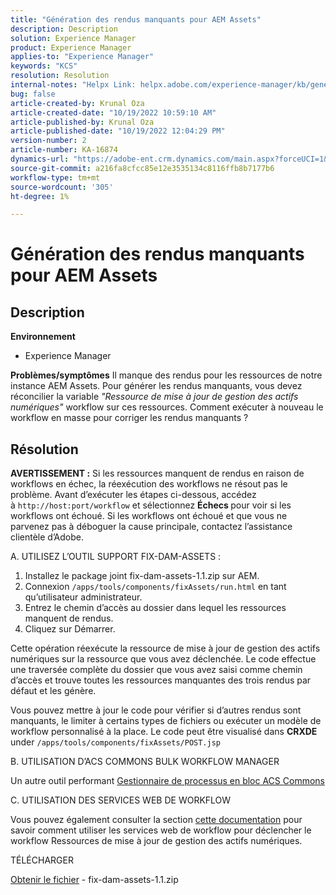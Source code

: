 ```yaml
---
title: "Génération des rendus manquants pour AEM Assets"
description: Description
solution: Experience Manager
product: Experience Manager
applies-to: "Experience Manager"
keywords: "KCS"
resolution: Resolution
internal-notes: "Helpx Link: helpx.adobe.com/experience-manager/kb/generating-the-missing-renditions-for-aem-assets.html"
bug: false
article-created-by: Krunal Oza
article-created-date: "10/19/2022 10:59:10 AM"
article-published-by: Krunal Oza
article-published-date: "10/19/2022 12:04:29 PM"
version-number: 2
article-number: KA-16874
dynamics-url: "https://adobe-ent.crm.dynamics.com/main.aspx?forceUCI=1&pagetype=entityrecord&etn=knowledgearticle&id=3bcd410e-9d4f-ed11-bba2-00224808679b"
source-git-commit: a216fa8cfcc85e12e3535134c8116ffb8b7177b6
workflow-type: tm+mt
source-wordcount: '305'
ht-degree: 1%

---
```


# Génération des rendus manquants pour AEM Assets

## Description

<b>Environnement</b>
- Experience Manager



<b>Problèmes/symptômes</b>
Il manque des rendus pour les ressources de notre instance AEM Assets. Pour générer les rendus manquants, vous devez réconcilier la variable *&quot;Ressource de mise à jour de gestion des actifs numériques&quot;* workflow sur ces ressources. Comment exécuter à nouveau le workflow en masse pour corriger les rendus manquants ?


## Résolution


<b>AVERTISSEMENT :</b> Si les ressources manquent de rendus en raison de workflows en échec, la réexécution des workflows ne résout pas le problème. Avant d’exécuter les étapes ci-dessous, accédez à `http://host:port/workflow` et sélectionnez <b>Échecs </b>pour voir si les workflows ont échoué. Si les workflows ont échoué et que vous ne parvenez pas à déboguer la cause principale, contactez l’assistance clientèle d’Adobe.

A. UTILISEZ L’OUTIL SUPPORT FIX-DAM-ASSETS :

1. Installez le package joint fix-dam-assets-1.1.zip sur AEM.
2. Connexion `/apps/tools/components/fixAssets/run.html` en tant qu’utilisateur administrateur.
3. Entrez le chemin d’accès au dossier dans lequel les ressources manquent de rendus.
4. Cliquez sur Démarrer.


Cette opération réexécute la ressource de mise à jour de gestion des actifs numériques sur la ressource que vous avez déclenchée. Le code effectue une traversée complète du dossier que vous avez saisi comme chemin d’accès et trouve toutes les ressources manquantes des trois rendus par défaut et les génère.

Vous pouvez mettre à jour le code pour vérifier si d’autres rendus sont manquants, le limiter à certains types de fichiers ou exécuter un modèle de workflow personnalisé à la place. Le code peut être visualisé dans <b>CRXDE </b>under `/apps/tools/components/fixAssets/POST.jsp`



B. UTILISATION D’ACS COMMONS BULK WORKFLOW MANAGER

Un autre outil performant [Gestionnaire de processus en bloc ACS Commons](https://adobe-consulting-services.github.io/acs-aem-commons/features/bulk-workflow-manager/index.html)



C. UTILISATION DES SERVICES WEB DE WORKFLOW

Vous pouvez également consulter la section [cette documentation](https://helpx.adobe.com/experience-manager/6-2/sites/developing/using/wf-program-interaction.html#Creating,%20Reading%20or%20Deleting%20Workflow%20Models) pour savoir comment utiliser les services web de workflow pour déclencher le workflow Ressources de mise à jour de gestion des actifs numériques.

TÉLÉCHARGER

[Obtenir le fichier](https://helpx.adobe.com/content/dam/help/en/experience-manager/kb/generating-the-missing-renditions-for-aem-assets/_jcr_content/main-pars/download_section/download-1/fix-dam-assets-11.zip "fix-dam-assets-1.1.zip") - fix-dam-assets-1.1.zip
